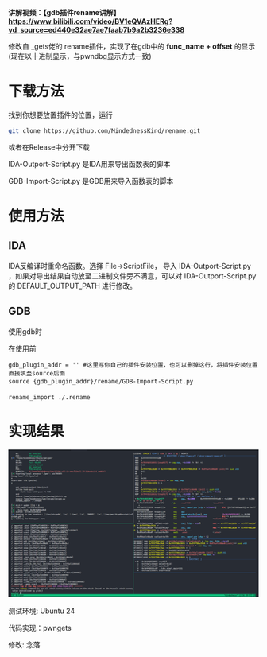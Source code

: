 **讲解视频：【gdb插件rename讲解】https://www.bilibili.com/video/BV1eQVAzHERg?vd_source=ed440e32ae7ae7faab7b9a2b3236e338**

修改自 _gets佬的 rename插件，实现了在gdb中的 **func_name + offset** 的显示 (现在以十进制显示，与pwndbg显示方式一致)

# 下载方法

找到你想要放置插件的位置，运行

```sh
git clone https://github.com/MindednessKind/rename.git
```

或者在Release中分开下载



IDA-Outport-Script.py 是IDA用来导出函数表的脚本

GDB-Import-Script.py 是GDB用来导入函数表的脚本



# 使用方法

## IDA

IDA反编译时重命名函数。选择 File->ScriptFile， 导入 IDA-Outport-Script.py ，如果对导出结果自动放至二进制文件旁不满意，可以对 IDA-Outport-Script.py 的 DEFAULT_OUTPUT_PATH 进行修改。

## GDB



使用gdb时

在使用前

```shell
gdb_plugin_addr = '' #这里写你自己的插件安装位置，也可以删掉这行，将插件安装位置直接填至source后面
source {gdb_plugin_addr}/rename/GDB-Import-Script.py

rename_import ./.rename
```





# 实现结果

![Show](/images/Show.png)

测试环境: Ubuntu 24



代码实现：pwngets

修改: 念落